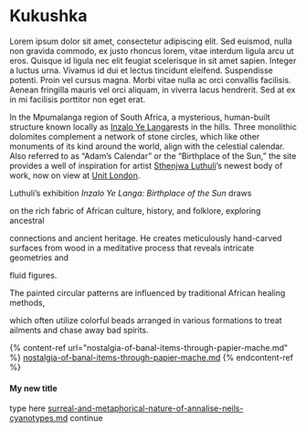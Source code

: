 # Kukushka

Lorem ipsum dolor sit amet, consectetur adipiscing elit. Sed euismod, nulla non gravida commodo, ex justo rhoncus lorem, vitae interdum ligula arcu ut eros. Quisque id ligula nec elit feugiat scelerisque in sit amet sapien. Integer a luctus urna. Vivamus id dui et lectus tincidunt eleifend. Suspendisse potenti. Proin vel cursus magna. Morbi vitae nulla ac orci convallis facilisis. Aenean fringilla mauris vel orci aliquam, in viverra lacus hendrerit. Sed at ex in mi facilisis porttitor non eget erat.


In the Mpumalanga region of South Africa, a mysterious, human-built structure known locally as [Inzalo Ye Langa](https://www.atlasobscura.com/places/adams-calendar)rests in the hills. Three monolithic dolomites complement a network of stone circles, which like other monuments of its kind around the world, align with the celestial calendar. Also referred to as “Adam’s Calendar” or the “Birthplace of the Sun,” the site provides a well of inspiration for artist [Sthenjwa Luthuli](https://www.instagram.com/sthenjwa_luthuli/?hl=en)’s newest body of work, now on view at [Unit London](https://unitlondon.com/).

Luthuli’s exhibition _Inzalo Ye Langa: Birthplace of the Sun_ draws

on the rich fabric of African culture, history, and folklore, exploring ancestral

connections and ancient heritage. He creates meticulously hand-carved surfaces from wood in a meditative process that reveals intricate geometries and

fluid figures.

The painted circular patterns are influenced by traditional African healing methods,

which often utilize colorful beads arranged in various formations to treat ailments and chase away bad spirits.

{% content-ref url="nostalgia-of-banal-items-through-papier-mache.md" %}
[nostalgia-of-banal-items-through-papier-mache.md](nostalgia-of-banal-items-through-papier-mache.md)
{% endcontent-ref %}

#### My new title

type here [surreal-and-metaphorical-nature-of-annalise-neils-cyanotypes.md](surreal-and-metaphorical-nature-of-annalise-neils-cyanotypes.md "mention") continue
